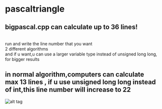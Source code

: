# pascaltriangle
bigpascal.cpp can calculate up to 36 lines!
---------------------------------------------
<br>
run and write the line number that you want<br>
2 different algorithms<br>
and if u want,u can use a larger variable type instead of unsigned long long, for bigger results 

in normal algorithm,computers can calculate max 13 lines , if u use unsigned long long instead of int,this line number will increase to 22
----------------------------------------------


![alt tag](http://i.hizliresim.com/ldp2Lk.jpg)
